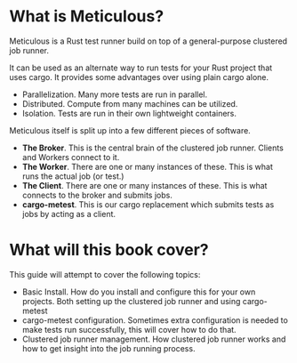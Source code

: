 # What is Meticulous?
Meticulous is a Rust test runner build on top of a general-purpose clustered job
runner.

It can be used as an alternate way to run tests for your Rust project that uses
cargo. It provides some advantages over using plain cargo alone.

- Parallelization. Many more tests are run in parallel.
- Distributed. Compute from many machines can be utilized.
- Isolation. Tests are run in their own lightweight containers.

Meticulous itself is split up into a few different pieces of software.

- **The Broker**. This is the central brain of the clustered job runner. Clients
  and Workers connect to it.
- **The Worker**. There are one or many instances of these. This is what runs
  the actual job (or test.)
- **The Client**. There are one or many instances of these. This is what
  connects to the broker and submits jobs.
- **cargo-metest**. This is our cargo replacement which submits tests as jobs by
  acting as a client.

# What will this book cover?
This guide will attempt to cover the following topics:

- Basic Install. How do you install and configure this for your own projects.
  Both setting up the clustered job runner and using cargo-metest
- cargo-metest configuration. Sometimes extra configuration is needed to make
  tests run successfully, this will cover how to do that.
- Clustered job runner management. How clustered job runner works and how to get
  insight into the job running process.
